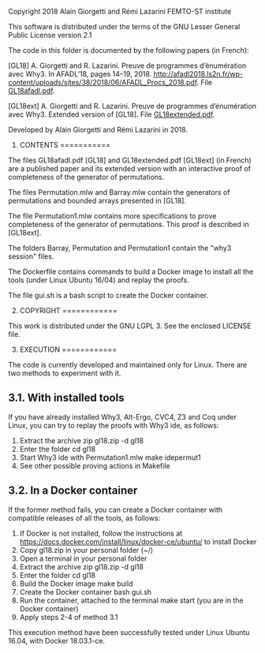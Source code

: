 Copyright 2018 Alain Giorgetti and Rémi Lazarini
FEMTO-ST institute

This software is distributed under the terms of the GNU Lesser
General Public License version 2.1

The code in this folder is documented by the following papers (in French):

[GL18]    A. Giorgetti and R. Lazarini. Preuve de programmes d’énumération avec Why3.
          In AFADL’18, pages 14–19, 2018.
          http://afadl2018.ls2n.fr/wp-content/uploads/sites/38/2018/06/AFADL_Procs_2018.pdf.
          File [GL18afadl.pdf](https://github.com/alaingiorgetti/enum/blob/master/docs/GL18afadl.pdf).

[GL18ext] A. Giorgetti and R. Lazarini. Preuve de programmes d’énumération avec Why3.
          Extended version of [GL18]. File [GL18extended.pdf](https://github.com/alaingiorgetti/enum/blob/master/docs/GL18extended.pdf).

Developed by Alain Giorgetti and Rémi Lazarini in 2018.

1. CONTENTS
===========

The files GL18afadl.pdf [GL18] and GL18extended.pdf [GL18ext] (in French) are a 
published paper and its extended version with an interactive proof of completeness 
of the generator of permutations.

The files Permutation.mlw and Barray.mlw contain the generators of permutations
and bounded arrays presented in [GL18].

The file Permutation1.mlw contains more specifications to prove completeness of the generator
of permutations. This proof is described in [GL18ext].

The folders Barray, Permutation and Permutation1 contain the "why3 session" files.

The Dockerfile contains commands to build a Docker image to install all the tools (under 
Linux Ubuntu 16/04) and replay the proofs.

The file gui.sh is a bash script to create the Docker container.

2. COPYRIGHT
============

This work is distributed under the GNU LGPL 3. See the enclosed LICENSE file.

3. EXECUTION
============

The code is currently developed and maintained only for Linux. There are two methods to
experiment with it.

3.1. With installed tools
-------------------------

If you have already installed Why3, Alt-Ergo, CVC4, Z3 and Coq under Linux, you can try to replay
the proofs with Why3 ide, as follows:

1. Extract the archive
    zip gl18.zip -d gl18
2. Enter the folder
    cd gl18
3. Start Why3 ide with Permutation1.mlw
    make idepermut1
4. See other possible proving actions in Makefile

3.2. In a Docker container
--------------------------

If the former method fails, you can create a Docker container with compatible releases of all the
tools, as follows:

1. If Docker is not installed, follow the instructions at
    https://docs.docker.com/install/linux/docker-ce/ubuntu/
   to install Docker
2. Copy gl18.zip in your personal folder (~/)
3. Open a terminal in your personal folder
4. Extract the archive
    zip gl18.zip -d gl18
5. Enter the folder
    cd gl18
6. Build the Docker image
    make build
7. Create the Docker container
    bash gui.sh
8. Run the container, attached to the terminal
    make start (you are in the Docker container)
9. Apply steps 2-4 of method 3.1

This execution method have been successfully tested under Linux Ubuntu 16.04, with Docker 18.03.1-ce.
